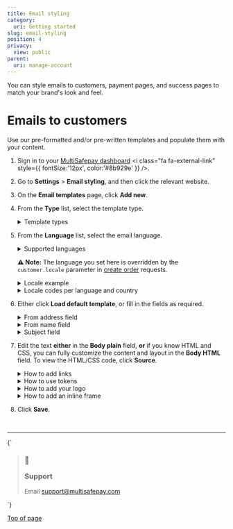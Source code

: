 ```yaml
---
title: Email styling
category:
  uri: Getting started
slug: email-styling
position: 4
privacy:
  view: public
parent:
  uri: manage-account
---
```


You can style emails to customers, payment pages, and success pages to match your brand's look and feel.

# Emails to customers

Use our pre-formatted and/or pre-written templates and populate them with your content.

1. Sign in to your <a href="https://merchant.multisafepay.com" target="_blank">MultiSafepay dashboard</a> <i class="fa fa-external-link" style={{ fontSize:'12px', color:'#8b929e' }} />.

2. Go to **Settings** > **Email styling**, and then click the relevant website.

3. On the **Email templates** page, click **Add new**.

4. From the **Type** list, select the template type.

   <details id="template-types">
     <summary>Template types</summary>

     <br />

     **Bank transfer details email (to customer)**\
     For sending customers MultiSafepay's bank details for <Glossary>redirect</Glossary> [bank\
     transfers](/docs/bank-transfer/).

     **Chargeback email (to merchant)**\
     For notifying you when a customer requests a [chargeback](/docs/chargebacks/).

     Make sure you add an email addresses for us to send these emails to in your dashboard, under\
     **Account information** > **Chargebacks email**.

     **Manual capture completed (to customer)**\
     For notifying customers that you have manually captured reserved funds for an [uncleared transaction](/docs/uncleared/).

     **Manual capture completed (to merchant)**\
     For confirming that you have manually captured reserved funds for an [uncleared transaction](/docs/uncleared/).

     **Partial and/or full capture completed (to customer)**\
     For notifying customers that you have partially or fully captured reserved funds for an [uncleared transaction](/docs/uncleared/).

     **Partial and/or full capture completed (to merchant)**\
     For confirming that you have partially or fully captured reserved funds for an [uncleared transaction](/docs/uncleared/).

     **Refund complete email (to customer)**\
     For notifying customers that you have processed their refund.

     **Second Chance email (to customer)**\
     For sending customers a friendly reminder to complete a payment.

     Make sure you have enabled [Second Chance](/docs/second-chance/) in your MultiSafepay dashboard.

     **Transaction completed email (to customer)**\
     For sending payment confirmation to customers.

     **Transaction completed email (to merchant)**\
     For notifying you that a customer has successfully completed a payment.

     ***
   </details>

5. From the **Language** list, select the email language.

   <details id="supported-languages">
     <summary>Supported languages</summary>

     <br />

     * Dutch
     * English
     * French
     * German
     * Italian
     * Spanish

     ***
   </details>

   **⚠️ Note:** The language you set here is overridden by the `customer.locale` parameter in [create order](/reference/createorder/) requests.

   <details id="locale-example">
     <summary>Locale example</summary>

     <br />

     ```json
     {
     "customer": {
         "first_name": "John",
         "last_name": "Doe",
         "house_number": "39",
         "address1": "Kraanspoor",
         "address2": "",
         "city": "Amsterdam",
         "zip_code": "1033 SC",
         "state": "Noord-Holland",
         "country": "NL",
         "locale": "nl_NL", // Set the language and country code
         "phone": "0208500500",
         "email": "example@multisafepay.com",
         "gender": "M",
         "birthday": "1980-12-31",
         "user_agent": "Mozilla/5.0 (Windows NT 6.3; WOW64) AppleWebKit/537.36 (KHTML, like Gecko) Chrome/38.0.2125.111 Safari/537.36",
         "referrer": "http://test.com",
         "ip_address": "123.123.123.123",
         "forwarded_ip": "",
         "reference": ""
     }
     }
     ```
   </details>

   <details id="locale-codes">
     <summary>Locale codes per language and country</summary>

     <br />

     | Code    | Language & country  |
     | ------- | ------------------- |
     | `cs_CZ` | Czech               |
     | `de_AT` | German (Austria)    |
     | `de_DE` | German (Germany)    |
     | `en_US` | American English    |
     | `fi_FI` | Finnish             |
     | `fr_BE` | French (Belgium)    |
     | `fr_FR` | French (France)     |
     | `it_IT` | Italian             |
     | `nl_BE` | Dutch (Belgium)     |
     | `nl_NL` | Dutch (Netherlands) |
     | `pl_PL` | Polish              |
     | `es_ES` | Spanish             |
     | `sv_SE` | Swedish             |
     | `zh_CN` | Chinese             |
   </details>

6. Either click **Load default template**, or fill in the fields as required.

   <details id="from-address-field">
     <summary>From address field</summary>

     <br />

     In the **From address** field, enter the email address you want the email sent from, e.g. [sales@yourcompany.com](mailto:sales@yourcompany.com).

     **⚠️ Note:** If you enter a from address other than [noreply@multisafepay.com](mailto:noreply@multisafepay.com), to avoid emails being marked as spam, we recommend adding the following DNS record to your domain:

     ```
     v=spf1 ip4:213.189.0.0/23 ip4:185.99.128.0/22 mx
     ```

     ***
   </details>

   <details id="from-name-field">
     <summary>From name field</summary>

     <br />

     In the **From name** field, enter the name you want the email sent by, e.g. your company name.

     ***
   </details>

   <details id="subject-field">
     <summary>Subject field</summary>

     <br />

     In the **Subject** field, enter a subject.

     ***
   </details>

7. Edit the text **either** in the **Body plain** field, **or** if you know HTML and CSS, you can fully customize the content and layout in the **Body HTML** field. To view the HTML/CSS code, click **Source**.

   <details id="how-to-add-links">
     <summary>How to add links</summary>

     <br />

     1. Click the **Link** icon.
     2. Select the link type: **URL**, **Anchor link**, or **Mailto link**.
     3. Fill in the additional fields as required, and then click **OK**.

     ***
   </details>

   <details id="how-to-use-tokens">
     <summary>How to use tokens</summary>

     <br />

     To save time, you can use @tokens@ to auto-fill personalized details in emails.

     1. In the **Body HTML editor**, click the **Token** icon.
     2. Select a token from the list, and then click **OK**.\ <br />

     The table below describes all available tokens.

     | Token                   | Output                                                                                                                                                                                                  |
     | ----------------------- | ------------------------------------------------------------------------------------------------------------------------------------------------------------------------------------------------------- |
     | ACCOUNT                 | The `account_id` of a FastCheckout customer                                                                                                                                                             |
     | ACCOUNTADDRESS          | The customer's address and street name                                                                                                                                                                  |
     | ACCOUNTADDRESSAPARTMENT | The customer's house number                                                                                                                                                                             |
     | ACCOUNTCITY             | The customer's city of residence                                                                                                                                                                        |
     | ACCOUNTCOUNTRY          | The customer's country of residence                                                                                                                                                                     |
     | ACCOUNT EMAIL           | The customer's email address                                                                                                                                                                            |
     | ACCOUNTFIRSTNAME        | The customer's first name                                                                                                                                                                               |
     | ACCOUNTLASTNAME         | The customer's last name                                                                                                                                                                                |
     | ACCOUNTNR               | Your MultiSafepay account ID                                                                                                                                                                            |
     | ACCOUNTZIPCODE          | The customer's ZIP code                                                                                                                                                                                 |
     | ADDRESS1                | Your company address line 1                                                                                                                                                                             |
     | ADDRESS2                | Your company address line 2                                                                                                                                                                             |
     | ADDRESS3                | Your company address line 3                                                                                                                                                                             |
     | BANKHOLDERNAME          | The account holder name for a bank transfer                                                                                                                                                             |
     | BANKIBAN                | The IBAN for a bank transfer                                                                                                                                                                            |
     | BANKPAYMENTID           | The payment reference for a bank transfer                                                                                                                                                               |
     | BANKTRANSFERBIC         | The BIC for a bank transfer                                                                                                                                                                             |
     | BANKTRANSFERHOLDER      | The account holder name receiving a bank transfer                                                                                                                                                       |
     | BANKTRANSFERID          | The reference for a bank transfer                                                                                                                                                                       |
     | BIRTHYDAY               | The customer's date of birth                                                                                                                                                                            |
     | CITY                    | Your company city of residence                                                                                                                                                                          |
     | COMPANYNAME             | Your company name given in your MultiSafepay account                                                                                                                                                    |
     | CONTENT                 | The items in the shopping cart                                                                                                                                                                          |
     | COUNTRY                 | The <a href="https://www.iso.org/iso-3166-country-codes.html" target="_blank">ISO 3166</a> <i class="fa fa-external-link" style={{ fontSize:'12px', color:'#8b929e' }} /> code for your company country |
     | COUNTRYCODE             | The <a href="https://www.iso.org/iso-3166-country-codes.html" target="_blank">ISO 3166</a> <i class="fa fa-external-link" style={{ fontSize:'12px', color:'#8b929e' }} /> code for your company country |
     | CURRENTDATE             | Today's date                                                                                                                                                                                            |
     | DELIVERYINVOICEURL      | The invoice URL for delivery                                                                                                                                                                            |
     | DELIVERYREASON          | The reason for delivery                                                                                                                                                                                 |
     | DELIVERYCARRIER         | The carrier used for delivery                                                                                                                                                                           |
     | DELIVERYTRACKINGURL     | The track and trace URL for delivery                                                                                                                                                                    |
     | DELIVERYTRACKINGCODE    | The track and trace code for delivery                                                                                                                                                                   |
     | DELIVERYSHIPDATE        | The shipping date for delivery                                                                                                                                                                          |
     | DESCRIPTION             | The account ID to receive money                                                                                                                                                                         |
     | DESTAMOUNT              | The amount to be received                                                                                                                                                                               |
     | DESTAMOUNTFORMATCUR     | The amount (and currency to be paid by the customer via bank transfer transactions                                                                                                                      |
     | DESTCURRENCY            | The currency of the amount to be received                                                                                                                                                               |
     | DESTFORMATAMOUNTCUR     | The currency and amount to be paid out                                                                                                                                                                  |
     | EMAIL                   | The customer's email address                                                                                                                                                                            |
     | FINANCIAL EMAIL         | Your invoices email address                                                                                                                                                                             |
     | FIRSTNAME               | The customer's first name and email address set as sender for emails                                                                                                                                    |
     | FROMNAME                | The name of the sender's email account                                                                                                                                                                  |
     | GENDER                  | The customer's gender                                                                                                                                                                                   |
     | LASTNAME                | The customer's last name                                                                                                                                                                                |
     | MERCHANTCITY            | Your company city of residence                                                                                                                                                                          |
     | MERCHANTCOUNTRY         | Your company country of residence                                                                                                                                                                       |
     | MERCHANTLOGOHTML        | The HTML code for your logo                                                                                                                                                                             |
     | MERCHANTNAME            | Your company's full name                                                                                                                                                                                |
     | MERCHANTPHONESUPPORT    | Your customer service phone number                                                                                                                                                                      |
     | MERCHANTPO              | Your customer tracking number                                                                                                                                                                           |
     | MERCHANTSUPPORT EMAIL   | Your customer service email address                                                                                                                                                                     |
     | MERCHANTTRANSACTIONID   | Your transaction reference number                                                                                                                                                                       |
     | ORDERSTATUS             | The <Glossary>order status</Glossary>                                                                                                                                                                   |
     | PAYLINK                 | The [payment link](/docs/payment-links/)                                                                                                                                                                |
     | PAYMENTMETHOD           | The payment method                                                                                                                                                                                      |
     | PHONE                   | Your company phone number                                                                                                                                                                               |
     | REFUNDDESTINATION       | The bank account number to receive a refund                                                                                                                                                             |
     | REPORT EMAIL            | Your reports email address                                                                                                                                                                              |
     | SITENAME                | The website name                                                                                                                                                                                        |
     | SITEURL                 | The website URL                                                                                                                                                                                         |
     | STATE                   | The province or state                                                                                                                                                                                   |
     | STATUS                  | The <Glossary>transaction status</Glossary>                                                                                                                                                             |
     | SUBJECT                 | The email subject line                                                                                                                                                                                  |
     | TOTALAMOUNT             | The total amount of the order                                                                                                                                                                           |
     | TRANSACTIONID           | The MultiSafepay transaction ID                                                                                                                                                                         |
     | TRANSCOMP EMAIL         | Your email address for completed transactions                                                                                                                                                           |
     | VARA                    | Var1 from your create order request                                                                                                                                                                     |
     | VARB                    | Var2 from your create order request                                                                                                                                                                     |
     | VARC                    | Var3 from your create order request                                                                                                                                                                     |
     | VATNUMBER               | Your company VAT number                                                                                                                                                                                 |
     | ZIPCODE                 | Your company ZIP code                                                                                                                                                                                   |

     ***
   </details>

   <details id="how-to-add-your-logo">
     <summary>How to add your logo</summary>

     <br />

     To add your logo to emails to increase customers' recognition and trust, follow these steps:

     1. Sign in to your <a href="https://merchant.multisafepay.com/" target="_blank">MultiSafepay dashboard</a> <i class="fa fa-external-link" style={{ fontSize:'12px', color:'#8b929e' }} />.
     2. Go to **Settings** > **Files**.
     3. Under **Upload a new file**, select the relevant file, and then click **Choose file**.
     4. Under **Upload queue**, click **Upload** or **Upload all**.\
        The file appears under **File directory**.
     5. Go to **Settings** > **Email styling**, and then click the relevant website.
     6. At the end of the row of the relevant email, click the orange pen icon to edit the template.
     7. Click the **Image** icon in the first row of the editor.
     8. In the **Image properties** dialog, under **URL**, click **Browse server**.
     9. On the row of the relevant file, click the green **Use image** icon.
     10. In the **Image properties** dialog, edit the image's parameters as required: height, border, horizontal space, vertical space, and alignment.
     11. Click **OK**, and then click **Save**.

     ***
   </details>

   <details id="how-to-add-an-inline-frame">
     <summary>How to add an inline frame</summary>

     <br />

     Inline frames (Iframes) are HTML documents embedded inside another HTML document, which you can use to insert content from another source into the email template.

     1. Go to the Body HTML editor on the email template page, and then click the **Iframe** icon.
     2. In the **Iframe window**, enter the URL of the Iframe.
     3. Edit other parameters as required: width, height, alignment, name, and title.
     4. Click **OK**.

     ***
   </details>

8. Click **Save**.

<br />

***

<HTMLBlock>{`
<blockquote class="callout callout_info">
    <h3 class="callout-heading false">
        <span class="callout-icon">💬</span>
        <p>Support</p>
    </h3>
    <p>Email <a href="mailto:support@multisafepay.com">support@multisafepay.com</a></p>
</blockquote>
`}</HTMLBlock>

[Top of page](#)
